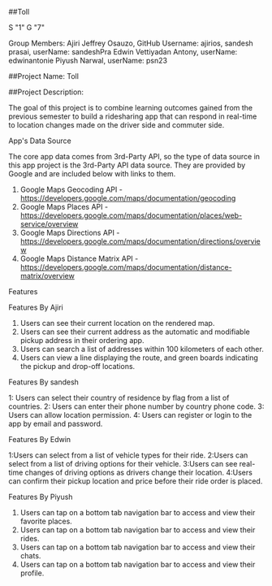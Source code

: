 
##Toll

S "1" G "7"

Group Members:
Ajiri Jeffrey Osauzo, GitHub Username: ajirios,
sandesh prasai, userName: sandeshPra
Edwin Vettiyadan Antony, userName: edwinantonie
Piyush Narwal, userName: psn23


##Project Name: Toll

##Project Description:

The goal of this project is to combine learning outcomes gained from the previous semester to build a ridesharing app that can respond in real-time to location changes made on the driver side and commuter side.


App's Data Source

The core app data comes from 3rd-Party API, so the type of data source in this app project is the 3rd-Party API data source. They are provided by Google and are included below with links to them.

1. Google Maps Geocoding API - https://developers.google.com/maps/documentation/geocoding
2. Google Maps Places API - https://developers.google.com/maps/documentation/places/web-service/overview
3. Google Maps Directions API - https://developers.google.com/maps/documentation/directions/overview
4. Google Maps Distance Matrix API - https://developers.google.com/maps/documentation/distance-matrix/overview



Features


Features By Ajiri


1. Users can see their current location on the rendered map.
2. Users can see their current address as the automatic and modifiable pickup address in their ordering app.
3. Users can search a list of addresses within 100 kilometers of each other.
4. Users can view a line displaying the route, and green boards indicating the pickup and drop-off locations.

Features By sandesh


1: Users can select their country of residence by flag from a list of countries. 
2: Users can enter their phone number by country phone code.
3: Users can allow location permission.
4: Users can register or login to the app by email and password.

Features By Edwin

1:Users can select from a list of vehicle types for their ride. 
2:Users can select from a list of driving options for their vehicle.
3:Users can see real-time changes of driving options as drivers change their location. 
4:Users can confirm their pickup location and price before their ride order is placed.


Features By Piyush 

1. Users can tap on a bottom tab navigation bar to access and view their favorite places. 
2. Users can tap on a bottom tab navigation bar to access and view their rides.
3. Users can tap on a bottom tab navigation bar to access and view their chats.
4. Users can tap on a bottom tab navigation bar to access and view their profile.
